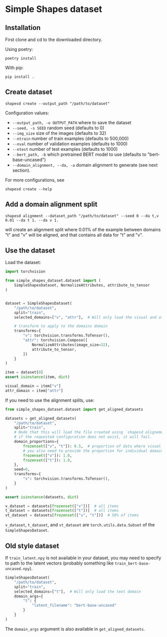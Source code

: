 # Simple Shapes dataset

## Installation
First clone and cd to the downloaded directory.

Using poetry:

```
poetry install
```

With pip:
```
pip install .
```

## Create dataset
```
shapesd create --output_path "/path/to/dataset"
```
Configuration values:
- `--output_path, -o OUTPUT_PATH` where to save the dataset
- `--seed, -s SEED` random seed (defaults to 0)
- `--img_size` size of the images (defaults to 32)
- `--ntrain` number of train examples (defaults to 500,000)
- `--nval` number of validation examples (defaults to 1000)
- `--ntest` number of test examples (defaults to 1000)
- `--bert_path, -b` which pretrained BERT model to use (defaults to "bert-base-uncased")
- `--domain_alignment, --da, -a` domain alignment to generate (see next section).

For more configurations, see
```
shapesd create --help
```

## Add a domain alignment split
```
shapesd alignment --dataset_path "/path/to/dataset" --seed 0 --da t,v 0.01 --da t 1. --da v 1.
```
will create an alignment split where 0.01% of the example between domains "t" and "v" will
be aligned, and that contains all data for "t" and "v".


## Use the dataset
Load the dataset:
```python
import torchvision

from simple_shapes_dataset.dataset import (
    SimpleShapesDataset, NormalizeAttributes, attribute_to_tensor
)


dataset = SimpleShapesDataset(
    "/path/to/dataset",
    split="train",
    selected_domains=["v", "attr"],  # Will only load the visual and attr domains

    # transform to apply to the domains domain
    transforms={
        "v": torchvision.transforms.ToTensor(),
        "attr": torchvision.Compose([
            NormalizeAttributes(image_size=32),
            attribute_to_tensor,
        ])
    }
)

item = dataset[0]
assert isinstance(item, dict)

visual_domain = item["v"]
attr_domain = item["attr"]
```

If you need to use the alignment splits, use:
```python
from simple_shapes_dataset.dataset import get_aligned_datasets

datasets = get_aligned_datasets(
    "/path/to/dataset",
    split="train",
    # Node that this will load the file created using `shapesd alignement`
    # if the requested configuration does not exist, it will fail.
    domain_proportions={
        frozenset(["v", "t"]): 0.5,  # proportion of data where visual and text are aligned
        # you also need to provide the proportion for individual domains.
        frozenset(["v"]): 1.0,
        frozenset(["t"]): 1.0,
    },
    seed=0,
    transforms={
        "v": torchvision.transforms.ToTensor(),
    }
)

assert isinstance(datasets, dict)

v_dataset = datasets[frozenset(["v"])]  # all items
t_dataset = datasets[frozenset(["t"])]  # all items
vt_dataset = datasets[frozenset(["v", "t"])]  # 50% of items
```

`v_dataset`, `t_dataset`, and `vt_dataset` are `torch.utils.data.Subset` of
the `SimpleShapesDataset`.

## Old style dataset
If `train_latent.npy` is not available in your dataset, you may need to specify to path
to the latent vectors (probably something like `train_bert-base-uncased.npy`).


```python
SimpleShapesDataset(
    "/path/to/dataset",
    split="train",
    selected_domains=["t"],  # Will only load the text domain
    domain_args={
        "t": {
            "latent_filename": "bert-base-uncased"
        }
    }
)
```
The `domain_args` argument is also available in `get_aligned_datasets`.
